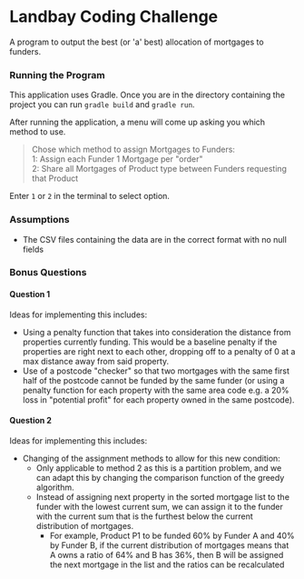 # Landbay Coding Challenge
A program to output the best (or 'a' best) allocation of mortgages to funders.
### Running the Program
This application uses Gradle. Once you are in the directory containing the project you can run `gradle build` and 
`gradle run`.

After running the application, a menu will come up asking you which method to use.

> Chose which method to assign Mortgages to Funders:\
> 1: Assign each Funder 1 Mortgage per "order"\
> 2: Share all Mortgages of Product type between Funders requesting that Product

Enter `1` or `2` in the terminal to select option.

### Assumptions
- The CSV files containing the data are in the correct format with no null fields

### Bonus Questions

#### Question 1
Ideas for implementing this includes:
- Using a penalty function that takes into consideration the distance from properties currently funding. This would 
  be a baseline penalty if the properties are right next to each other, dropping off to a penalty of 0 at a max 
  distance away from said property.
- Use of a postcode "checker" so that two mortgages with the same first half of the postcode cannot be funded by the 
  same funder (or using a penalty function for each property with the same area code e.g. a 20% loss in "potential 
  profit" for each property owned in the same postcode).
#### Question 2
Ideas for implementing this includes:
- Changing of the assignment methods to allow for this new condition:
  - Only applicable to method 2 as this is a partition problem, and we can adapt this by changing the comparison 
    function of the greedy algorithm.
  - Instead of assigning next property in the sorted mortgage list to the funder with the lowest current sum, we can 
    assign it to the funder with the current sum that is the furthest below the current distribution of mortgages.
    - For example, Product P1 to be funded 60% by Funder A and 40% by Funder B, if the current distribution of 
      mortgages means that A owns a ratio of 64% and B has 36%, then B will be assigned the next mortgage in the 
      list and the ratios can be recalculated